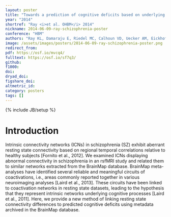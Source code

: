 ```yaml
---
layout: poster
title: "Towards a prediction of cognitive deficits based on underlying connectivity differences in schizophrenia"
year: "2014"
shortref: "Ray <i>et al. OHBM</i> 2014"
nickname: 2014-06-09-ray-schizophrenia-poster
conference: "HBM"
authors: "Ray KL, Damaraju E, Riedel MC, Calhoun VD, Uecker AM, Eickhoff SB, Fox PT, Turner JA, Laird AR"
image: /assets/images/posters/2014-06-09-ray-schizophrenia-poster.png
redirect_from:
pdf: https://osf.io/mvcq4/
fulltext: https://osf.io/sf7q3/
github:
f1000:
doi:
dryad_doi:
figshare_doi:
altmetric_id:
category: posters
tags: []
---
```

{% include JB/setup %}

# Introduction

Intrinsic connectivity networks (ICNs) in schizophrenia (SZ) exhibit aberrant resting state connectivity based on regional temporal correlations relative to healthy subjects [Fornito et al., 2012]. We examined ICNs displaying abnormal connectivity in schizophrenia in an rsfMRI study and related them to similar networks extracted from the BrainMap database. BrainMap meta-analyses have identified several reliable and meaningful circuits of coactivations, i.e., areas commonly reported together in various neuroimaging analyses [Laird et al., 2013]. These circuits have been linked to coactivation networks in resting state datasets, leading to the hypothesis that they represent intrinsic networks underlying cognitive processes [Laird et al., 2011]. Here, we provide a new method of linking resting state connectivity differences to predicted cognitive deficits using metadata archived in the BrainMap database.

